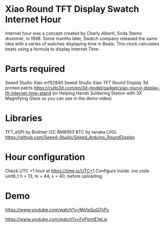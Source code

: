 # Xiao Round TFT Display Swatch Internet Hour

Internet hour was a concept created by Charly Alberti, Soda Stereo drummer, in 1998. Some months later, Swatch company released the same idea with a series of watches displaying time in Beats.
This clock calculates beats using a formula to display Internet Time.

# Parts required 

Seeed Studio Xiao nrf52840
Seeed Studio Xiao TFT Round Display
3d printed patrts https://cults3d.com/en/3d-model/gadget/xiao-round-display-tft-internet-time-stand (or Helping Hands Soldering Station with 3X Magnifying Glass as you can see in the demo video)

# Libraries

TFT_eSPI by Bodmer
I2C BM8563 RTC by tanaka
LVGL
https://github.com/Seeed-Studio/Seeed_Arduino_RoundDisplay

# Hour configuration

Check UTC +1 hour at https://time.is/UTC+1 
Configure inside .ino code uint8_t h = 13, m = 44, s = 40; before uploading.

# Demo

https://www.youtube.com/watch?v=Mp1xQuQ7nPs

https://www.youtube.com/watch?v=FyPsmtE1eLw

